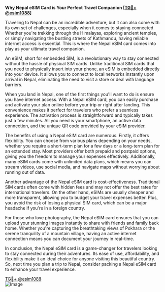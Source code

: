 **Why Nepal eSIM Card is Your Perfect Travel Companion [[TG💪+ @esim1088](https://t.me/s/esim1088)]**

Traveling to Nepal can be an incredible adventure, but it can also come with its own set of challenges, especially when it comes to staying connected. Whether you're trekking through the Himalayas, exploring ancient temples, or simply navigating the bustling streets of Kathmandu, having reliable internet access is essential. This is where the Nepal eSIM card comes into play as your ultimate travel companion.

An eSIM, short for embedded SIM, is a revolutionary way to stay connected without the hassle of physical SIM cards. Unlike traditional SIM cards that you need to physically insert into your phone, an eSIM is embedded directly into your device. It allows you to connect to local networks instantly upon arrival in Nepal, eliminating the need to visit a store or deal with language barriers.

When you land in Nepal, one of the first things you'll want to do is ensure you have internet access. With a Nepal eSIM card, you can easily purchase and activate your plan online before your trip or right after landing. This convenience makes it perfect for travelers who prefer a seamless experience. The activation process is straightforward and typically takes just a few minutes. All you need is your smartphone, an active data connection, and the unique QR code provided by your eSIM provider.

The benefits of using a Nepal eSIM card are numerous. Firstly, it offers flexibility. You can choose from various plans depending on your needs, whether you require a short-term plan for a few days or a long-term plan for an extended stay. Most providers offer both prepaid and postpaid options, giving you the freedom to manage your expenses effectively. Additionally, many eSIM cards come with unlimited data plans, which means you can stream videos, use social media, and navigate maps without worrying about running out of data.

Another advantage of the Nepal eSIM card is cost-effectiveness. Traditional SIM cards often come with hidden fees and may not offer the best rates for international travelers. On the other hand, eSIMs are usually cheaper and more transparent, allowing you to budget your travel expenses better. Plus, you avoid the risk of losing a physical SIM card, which can be a major headache if you're in a foreign country.

For those who love photography, the Nepal eSIM card ensures that you can upload your stunning images instantly to share with friends and family back home. Whether you're capturing the breathtaking views of Pokhara or the serene tranquility of a mountain village, having an active internet connection means you can document your journey in real-time.

In conclusion, the Nepal eSIM card is a game-changer for travelers looking to stay connected during their adventures. Its ease of use, affordability, and flexibility make it an ideal choice for anyone visiting this beautiful country. So, next time you plan a trip to Nepal, consider packing a Nepal eSIM card to enhance your travel experience. 

[TG💪+ @esim1088](https://t.me/s/esim1088)  
![Image](https://i.postimg.cc/Y0z9fWf4/image.png)